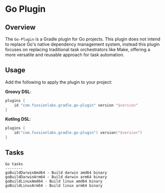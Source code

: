# Go Plugin
## Overview
The `Go-Plugin` is a Gradle plugin for Go projects. This plugin does not intend to replace Go's native dependency management system, 
instead this plugin focuses on replacing traditional task orchestrators like Make, offering a more versatile and reusable approach for task automation.

## Usage
Add the following to apply the plugin to your project:

**Groovy DSL**:
```groovy
plugins {
    id "com.fussionlabs.gradle.go-plugin" version "$version"
}
```

**Kotling DSL**:
```kotlin
plugins {
    id("com.fussionlabs.gradle.go-plugin") version("$version")
}
```

## Tasks
```
Go tasks
--------
goBuildDarwinAmd64 - Build darwin amd64 binary
goBuildDarwinArm64 - Build darwin arm64 binary
goBuildLinuxAmd64 - Build linux amd64 binary
goBuildLinuxArm64 - Build linux arm64 binary
```